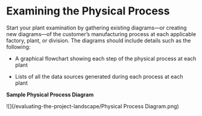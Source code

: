 # Examining the Physical Process

Start your plant examination by gathering existing diagrams—or creating new diagrams—of the customer’s manufacturing process at each applicable factory, plant, or division. The diagrams should include details such as the following:

* A graphical flowchart showing each step of the physical process at each plant

* Lists of all the data sources generated during each process at each plant

**Sample Physical Process Diagram**

![](/evaluating-the-project-landscape/Physical Process Diagram.png)

